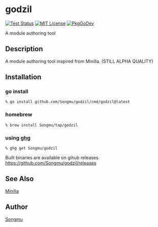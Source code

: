 godzil
=======

[![Test Status](https://github.com/Songmu/godzil/workflows/test/badge.svg?branch=master)][actions]
[![MIT License](http://img.shields.io/badge/license-MIT-blue.svg?style=flat-square)][license]
[![PkgGoDev](https://pkg.go.dev/badge/github.com/Songmu/godzil)][PkgGoDev]

[actions]: https://github.com/Songmu/godzil/actions?workflow=test
[license]: https://github.com/Songmu/godzil/blob/master/LICENSE
[PkgGoDev]: https://pkg.go.dev/github.com/Songmu/godzil

A module authoring tool

## Description

A module authoring tool inspired from Minilla. (STILL ALPHA QUALITY)

## Installation

### go install

    % go install github.com/Songmu/godzil/cmd/godzil@latest

### homebrew

    % brew install Songmu/tap/godzil

### using [ghg](https://github.com/Songmu/ghg)

    % ghg get Songmu/godzil

Built binaries are available on gihub releases.
<https://github.com/Songmu/godzil/releases>

## See Also

[Minilla](https://github.com/tokuhirom/Minilla)

## Author

[Songmu](https://github.com/Songmu)
